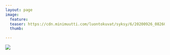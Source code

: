 ```yaml
---
layout: page
image:
  feature:
  teaser: https://cdn.minimuutti.com/luontokuvat/syksy/6/20200926_082605-245px.jpg
  thumb:

---
```


![](https://cdn.minimuutti.com/luontokuvat/syksy/6/20200926_082605-800px.jpg)

